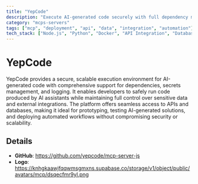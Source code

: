 ```yaml
---
title: "YepCode"
description: "Execute AI-generated code securely with full dependency management, secrets handling, and API/database access."
category: "mcps-servers"
tags: ["mcp", "deployment", "api", "data", "integration", "automation"]
tech_stack: ["Node.js", "Python", "Docker", "API Integration", "Database Systems"]
---
```


# YepCode

YepCode provides a secure, scalable execution environment for AI-generated code with comprehensive support for dependencies, secrets management, and logging. It enables developers to safely run code produced by AI assistants while maintaining full control over sensitive data and external integrations. The platform offers seamless access to APIs and databases, making it ideal for prototyping, testing AI-generated solutions, and deploying automated workflows without compromising security or scalability.

## Details

- **GitHub**: https://github.com/yepcode/mcp-server-js
- **Logo**: https://knhgkaawjfqqwmsgmxns.supabase.co/storage/v1/object/public/avatars/mcp/dsqecfmr9yl.png
